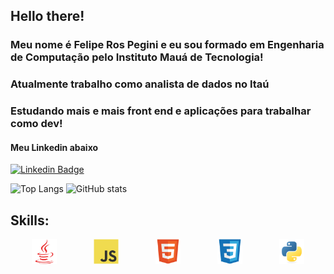## Hello there!
### Meu nome é Felipe Ros Pegini e eu sou formado em Engenharia de Computação pelo Instituto Mauá de Tecnologia!
### Atualmente trabalho como analista de dados no Itaú 
### Estudando mais e mais front end e aplicações para trabalhar como dev!

#### Meu Linkedin abaixo
[![Linkedin Badge](https://img.shields.io/badge/-FelipePegini-blue?style=flat-rounded-square&logo=Linkedin&logoColor=white&link=https://www.linkedin.com/in/felipe-ros-pegini-engenheiro-computacao)](https://www.linkedin.com/in/felipe-ros-pegini-engenheiro-computacao)


![Top Langs](https://github-readme-stats.vercel.app/api/top-langs/?username=Felipe-16&layout=compact&theme=synthwave)
![GitHub stats](https://github-readme-stats.vercel.app/api?username=Felipe-16&theme=synthwave&show_icons=true)

## Skills:
<p align="center">
    <img height="40" src="https://raw.githubusercontent.com/devicons/devicon/master/icons/java/java-plain.svg">
    &nbsp;&nbsp;&nbsp;&nbsp;&nbsp;&nbsp;&nbsp;&nbsp;&nbsp;&nbsp;&nbsp;&nbsp;&nbsp;
    <img height="40" src="https://raw.githubusercontent.com/devicons/devicon/master/icons/javascript/javascript-original.svg">
    &nbsp;&nbsp;&nbsp;&nbsp;&nbsp;&nbsp;&nbsp;&nbsp;&nbsp;&nbsp;&nbsp;&nbsp;&nbsp;
    <img height="40" src="https://raw.githubusercontent.com/devicons/devicon/master/icons/html5/html5-original.svg">
    &nbsp;&nbsp;&nbsp;&nbsp;&nbsp;&nbsp;&nbsp;&nbsp;&nbsp;&nbsp;&nbsp;&nbsp;&nbsp;
    <img height="40" src="https://raw.githubusercontent.com/devicons/devicon/master/icons/css3/css3-original.svg">
    &nbsp;&nbsp;&nbsp;&nbsp;&nbsp;&nbsp;&nbsp;&nbsp;&nbsp;&nbsp;&nbsp;&nbsp;&nbsp;
    <img height="40" src="https://raw.githubusercontent.com/devicons/devicon/master/icons/python/python-original.svg">
    
<!--
**Felipe-16/Felipe-16** is a ✨ _special_ ✨ repository because its `README.md` (this file) appears on your GitHub profile.

Here are some ideas to get you started:

- 🔭 I’m currently working on ...
- 🌱 I’m currently learning ...
- 👯 I’m looking to collaborate on ...
- 🤔 I’m looking for help with ...
- 💬 Ask me about ...
- 📫 How to reach me: ...
- 😄 Pronouns: ...
- ⚡ Fun fact: ...
-->
